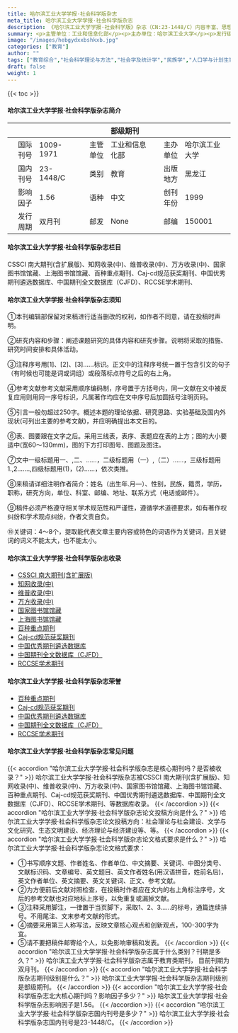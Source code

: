 ```yaml
---
title: 哈尔滨工业大学学报·社会科学版杂志
meta_title: 哈尔滨工业大学学报·社会科学版杂志
description: 《哈尔滨工业大学学报·社会科学版》杂志（CN:23-1448/C）内容丰富、思想健康，1999年创刊，目前以双月刊形式发行，刊物对外积极扩大宣传，致力于提高杂志质量与影响。自创刊以来，始终坚持以繁荣科学、服务社会、培养人才为宗旨，以反映和推动工程技术领域的最新科研成果、技术创新和学术交流为己任，致力于为广大科研工作者、工程技术人员和学生提供一个发表学术成果、交流学术思想的平台。 《哈尔滨工业大学学报·社会科学版》设有多个栏目，包括土木工程、环境科学与工程、机械工程、材料科学与工程、控制科学与工程、计算机科学与技术、电气工程、光学工程、信息与通信工程等，涵盖了工程技术领域的诸多方面。其中，不乏国内外知名专家学者组成的编委会，为期刊的学术质量和影响力提供了有力保障。 作为工程技术领域的权威学术期刊，《哈尔滨工业大学学报·社会科学版》始终遵循学术诚信、严谨治学的原则，严格执行同行评审制度，确保发表的论文具有创新性、先进性和实用性。此外，学报还注重传播和推广科研成果，为工程技术领域的可持续发展提供智力支持。
summary: <p>主管单位：工业和信息化部</p><p>主办单位：哈尔滨工业大学</p><p>发行级别：部级期刊</p><p>发行周期：双月刊</p>
image: "/images/hebgydxxbshkxb.jpg"
categories: ["教育"]
author: ""
tags: ["教育综合","社会科学理论与方法","社会学及统计学","民族学","人口学与计划生育","人才学与劳动科学","教育理论与教育管理","学前教育","初等教育","中等教育","高等教育","职业教育","成人教育与特殊教育","体育",]
draft: false
weight: 1
---
```


{{< toc >}}

#### 哈尔滨工业大学学报·社会科学版杂志简介
|               |                               |               | 部级期刊        |               |                           |
| ------------: | :---------------------------- | ------------: | :---------------------------- | ------------: | :------------------------ |
| 国际刊号      | 1009-1971   | 主管单位      | 工业和信息化部     | 主办单位      | 哈尔滨工业大学     |
| 国内刊号      | 23-1448/C        | 类别          | 教育       | 出版地方      | 黑龙江           |
| 影响因子      | 1.56        | 语种          | 中文             | 创刊年份      | 1999    |
| 发行周期      | 双月刊    | 邮发          | None              | 邮编          | 150001      |

#### 哈尔滨工业大学学报·社会科学版杂志栏目
<span>CSSCI 南大期刊(含扩展版)</span>、<span>知网收录(中)</span>、<span>维普收录(中)</span>、<span>万方收录(中)</span>、<span>国家图书馆馆藏</span>、<span>上海图书馆馆藏</span>、<span>百种重点期刊</span>、<span>Caj-cd规范获奖期刊</span>、<span>中国优秀期刊遴选数据库</span>、<span>中国期刊全文数据库（CJFD）</span>、<span>RCCSE学术期刊</span>、

#### 哈尔滨工业大学学报·社会科学版杂志须知
<p><p>
	①本刊编辑部保留对来稿进行适当删改的权利，如作者不同意，请在投稿时声明。
</p><p>
	②研究内容和步骤：阐述课题研究的具体内容和研究步骤。说明将采取的措施、研究时间安排和具体活动。
</p><p>
	③注释序号用[1]、[2]、[3]……标识。正文中的注释序号统一置于包含引文的句子（有时候也可能是词或词组）或段落标点符号之后的右上角。
</p><p>
	④参考文献参考文献采用顺序编码制，序号置于方括号内，同一文献在文中被反复应用则用同一序号标识，凡属著作均应在文中序号后加圆括号注明页码。
</p><p>
	⑤引言一般勿超过250字。概述本题的理论依据、研究思路、实验基础及国内外现状(可列出主要的参考文献)，并应明确提出本文目的。
</p><p>
	⑥表、图要跟在文字之后。采用三线表，表序、表题应在表的上方；图的大小要适中(宽60～130mm)，图的下方打印图号、图题及图注。
</p><p>
	⑦文中一级标题用一、,二、……，二级标题用（一）,（二）……，三级标题用1.,2.……,四级标题用(1)，(2)……，依次类推。
</p><p>
	⑧来稿请详细注明作者简介：姓名（出生年.月—）、性别，民族，籍贯，学历，职称，研究方向，单位、科室、邮编、地址、联系方式（电话或邮件）。
</p><p>
	⑨稿件必须严格遵守相关学术规范性和严谨性，遵循学术道德要求，如有著作权纠纷和学术观点纠纷，作者文责自负。
</p><p>
	⑩关键词：4～8个，提取能代表文章主要内容或特色的词语作为关键词，且关键词的词义不能太大，也不能太小。
</p></p>


#### 哈尔滨工业大学学报·社会科学版杂志收录
<ul>
    <li class="inline-block">
        <a class="bg-theme-light hover:bg-primary dark:bg-darkmode-theme-light dark:hover:bg-darkmode-primary dark:hover:text-dark m-1 block rounded px-3 py-1 hover:text-white" href="#哈尔滨工业大学学报·社会科学版杂志收录">
        CSSCI 南大期刊(含扩展版)
        </a>
    </li>
    <li class="inline-block">
        <a class="bg-theme-light hover:bg-primary dark:bg-darkmode-theme-light dark:hover:bg-darkmode-primary dark:hover:text-dark m-1 block rounded px-3 py-1 hover:text-white" href="#哈尔滨工业大学学报·社会科学版杂志收录">
        知网收录(中)
        </a>
    </li>
    <li class="inline-block">
        <a class="bg-theme-light hover:bg-primary dark:bg-darkmode-theme-light dark:hover:bg-darkmode-primary dark:hover:text-dark m-1 block rounded px-3 py-1 hover:text-white" href="#哈尔滨工业大学学报·社会科学版杂志收录">
        维普收录(中)
        </a>
    </li>
    <li class="inline-block">
        <a class="bg-theme-light hover:bg-primary dark:bg-darkmode-theme-light dark:hover:bg-darkmode-primary dark:hover:text-dark m-1 block rounded px-3 py-1 hover:text-white" href="#哈尔滨工业大学学报·社会科学版杂志收录">
        万方收录(中)
        </a>
    </li>
    <li class="inline-block">
        <a class="bg-theme-light hover:bg-primary dark:bg-darkmode-theme-light dark:hover:bg-darkmode-primary dark:hover:text-dark m-1 block rounded px-3 py-1 hover:text-white" href="#哈尔滨工业大学学报·社会科学版杂志收录">
        国家图书馆馆藏
        </a>
    </li>
    <li class="inline-block">
        <a class="bg-theme-light hover:bg-primary dark:bg-darkmode-theme-light dark:hover:bg-darkmode-primary dark:hover:text-dark m-1 block rounded px-3 py-1 hover:text-white" href="#哈尔滨工业大学学报·社会科学版杂志收录">
        上海图书馆馆藏
        </a>
    </li>
    <li class="inline-block">
        <a class="bg-theme-light hover:bg-primary dark:bg-darkmode-theme-light dark:hover:bg-darkmode-primary dark:hover:text-dark m-1 block rounded px-3 py-1 hover:text-white" href="#哈尔滨工业大学学报·社会科学版杂志收录">
        百种重点期刊
        </a>
    </li>
    <li class="inline-block">
        <a class="bg-theme-light hover:bg-primary dark:bg-darkmode-theme-light dark:hover:bg-darkmode-primary dark:hover:text-dark m-1 block rounded px-3 py-1 hover:text-white" href="#哈尔滨工业大学学报·社会科学版杂志收录">
        Caj-cd规范获奖期刊
        </a>
    </li>
    <li class="inline-block">
        <a class="bg-theme-light hover:bg-primary dark:bg-darkmode-theme-light dark:hover:bg-darkmode-primary dark:hover:text-dark m-1 block rounded px-3 py-1 hover:text-white" href="#哈尔滨工业大学学报·社会科学版杂志收录">
        中国优秀期刊遴选数据库
        </a>
    </li>
    <li class="inline-block">
        <a class="bg-theme-light hover:bg-primary dark:bg-darkmode-theme-light dark:hover:bg-darkmode-primary dark:hover:text-dark m-1 block rounded px-3 py-1 hover:text-white" href="#哈尔滨工业大学学报·社会科学版杂志收录">
        中国期刊全文数据库（CJFD）
        </a>
    </li>
    <li class="inline-block">
        <a class="bg-theme-light hover:bg-primary dark:bg-darkmode-theme-light dark:hover:bg-darkmode-primary dark:hover:text-dark m-1 block rounded px-3 py-1 hover:text-white" href="#哈尔滨工业大学学报·社会科学版杂志收录">
        RCCSE学术期刊
        </a>
    </li>
</ul>



#### 哈尔滨工业大学学报·社会科学版杂志荣誉
<ul>
    <li class="inline-block">
        <a class="bg-theme-light hover:bg-primary dark:bg-darkmode-theme-light dark:hover:bg-darkmode-primary dark:hover:text-dark m-1 block rounded px-3 py-1 hover:text-white" href="#哈尔滨工业大学学报·社会科学版杂志荣誉">
        百种重点期刊
        </a>
    </li>
    <li class="inline-block">
        <a class="bg-theme-light hover:bg-primary dark:bg-darkmode-theme-light dark:hover:bg-darkmode-primary dark:hover:text-dark m-1 block rounded px-3 py-1 hover:text-white" href="#哈尔滨工业大学学报·社会科学版杂志荣誉">
        Caj-cd规范获奖期刊
        </a>
    </li>
    <li class="inline-block">
        <a class="bg-theme-light hover:bg-primary dark:bg-darkmode-theme-light dark:hover:bg-darkmode-primary dark:hover:text-dark m-1 block rounded px-3 py-1 hover:text-white" href="#哈尔滨工业大学学报·社会科学版杂志荣誉">
        中国优秀期刊遴选数据库
        </a>
    </li>
    <li class="inline-block">
        <a class="bg-theme-light hover:bg-primary dark:bg-darkmode-theme-light dark:hover:bg-darkmode-primary dark:hover:text-dark m-1 block rounded px-3 py-1 hover:text-white" href="#哈尔滨工业大学学报·社会科学版杂志荣誉">
        中国期刊全文数据库（CJFD）
        </a>
    </li>
    <li class="inline-block">
        <a class="bg-theme-light hover:bg-primary dark:bg-darkmode-theme-light dark:hover:bg-darkmode-primary dark:hover:text-dark m-1 block rounded px-3 py-1 hover:text-white" href="#哈尔滨工业大学学报·社会科学版杂志荣誉">
        RCCSE学术期刊
        </a>
    </li>
</ul>












#### 哈尔滨工业大学学报·社会科学版杂志常见问题
{{< accordion "哈尔滨工业大学学报·社会科学版杂志是核心期刊吗？是否被收录？" >}}
哈尔滨工业大学学报·社会科学版杂志被CSSCI 南大期刊(含扩展版)、知网收录(中)、维普收录(中)、万方收录(中)、国家图书馆馆藏、上海图书馆馆藏、百种重点期刊、Caj-cd规范获奖期刊、中国优秀期刊遴选数据库、中国期刊全文数据库（CJFD）、RCCSE学术期刊、等数据库收录。
{{< /accordion >}}
{{< accordion "哈尔滨工业大学学报·社会科学版杂志论文投稿方向是什么？" >}}
哈尔滨工业大学学报·社会科学版杂志论文投稿方向：社会理论与社会建设、文学与文化研究、生态文明建设、经济理论与经济建设等、等。
{{< /accordion >}}
{{< accordion "哈尔滨工业大学学报·社会科学版杂志论文格式要求是什么？" >}}
哈尔滨工业大学学报·社会科学版杂志论文格式要求：
- ①书写顺序文题、作者姓名、作者单位、中文摘要、关键词、中图分类号、文献标识码、文章编号、英文题目、英文作者姓名(用汉语拼音，姓前名后)，英文作者单位、英文摘要、英文关键词、正文、参考文献。
- ②为方便前后文献对照检查，在投稿时作者应在文内的右上角标注序号，文后的参考文献也对应地标上序号，以免重复或漏掉文献。
- ③注释采用脚注，一律置于当页脚下，采取1、2、3……的标号，通篇连续排号。不用尾注、文末参考文献的形式。
- ④摘要采用第三人称写法，反映文章核心观点和创新观点，100-300字为宜。
- ⑤请不要把稿件邮寄给个人，以免影响审稿和发表。
{{< /accordion >}}
{{< accordion "哈尔滨工业大学学报·社会科学版杂志属于什么类别？刊期是多久？" >}}
哈尔滨工业大学学报·社会科学版杂志属于教育类期刊， 目前刊期为双月刊。
{{< /accordion >}}
{{< accordion "哈尔滨工业大学学报·社会科学版杂志期刊级别是什么？" >}}
哈尔滨工业大学学报·社会科学版杂志期刊级别是部级期刊。
{{< /accordion >}}
{{< accordion "哈尔滨工业大学学报·社会科学版杂志北大核心期刊吗？影响因子多少？" >}}
哈尔滨工业大学学报·社会科学版杂志影响因子是1.56。
{{< /accordion >}}
{{< accordion "哈尔滨工业大学学报·社会科学版杂志国内刊号是多少？" >}}
哈尔滨工业大学学报·社会科学版杂志国内刊号是23-1448/C。
{{< /accordion >}}